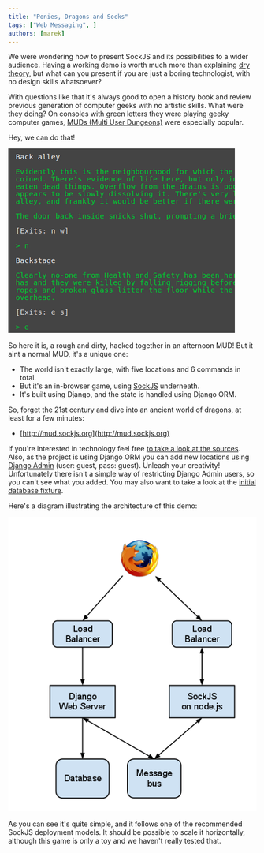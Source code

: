 ```yaml
---
title: "Ponies, Dragons and Socks"
tags: ["Web Messaging", ]
authors: [marek]
---
```


We were wondering how to present SockJS and its possibilities to a
wider audience. Having a working demo is worth much more than
explaining [dry theory](/blog/2011/09/13/sockjs-websocket-emulation),
but what can you present if you are just a boring technologist, with
no design skills whatsoever?

With questions like that it's always good to open a history book
and review previous generation of computer geeks with no artistic
skills. What were they doing? On consoles with green letters
they were playing geeky computer games,
[MUDs (Multi User Dungeons)](http://en.wikipedia.org/wiki/MUD) were
especially popular.

Hey, we can do that!

<!-- truncate -->

![](squirrel_tales.png)

So here it is, a rough and dirty, hacked together in an afternoon MUD!
But it aint a normal MUD, it's a unique one:

* The world isn't exactly large, with five locations and 6 commands
   in total.
* But it's an in-browser game, using [SockJS](http://sockjs.org) underneath.
* It's built using Django, and the state is handled using Django ORM.

So, forget the 21st century and dive into an ancient world of dragons,
at least for a few minutes:

* [http://mud.sockjs.org](http://mud.sockjs.org)

If you're interested in technology feel free
[to take a look at the sources](https://github.com/sockjs/sockjs-mud). Also,
as the project is using Django ORM you can add new locations using
[Django Admin](http://mud.sockjs.org/admin) (user: guest, pass:
guest). Unleash your creativity! Unfortunately there isn't a simple
way of restricting Django Admin users, so you can't see what you
added. You may also want to take a look at the
[initial database fixture](https://github.com/sockjs/sockjs-mud/blob/master/mud/initial_data.json).

Here's a diagram illustrating the architecture of this demo:

![](sockjs-mud-architecture.png)

As you can see it's quite simple, and it follows one of the
recommended SockJS deployment models. It should be possible to
scale it horizontally, although this game is only a toy and we haven't
really tested that.
